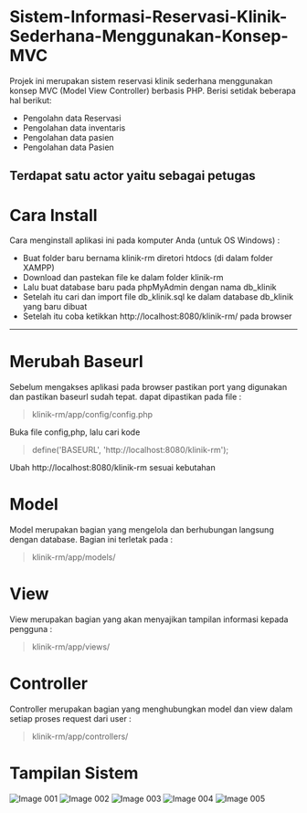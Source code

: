 # Sistem-Informasi-Reservasi-Klinik-Sederhana-Menggunakan-Konsep-MVC
Projek ini merupakan sistem reservasi klinik sederhana menggunakan konsep MVC (Model View Controller) berbasis PHP. Berisi setidak beberapa hal berikut:
- Pengolahn data Reservasi
- Pengolahan data inventaris
- Pengolahan data pasien
- Pengolahan data Pasien

Terdapat satu actor yaitu sebagai petugas
------------

# Cara Install
Cara menginstall aplikasi ini pada komputer Anda (untuk OS Windows) :
- Buat folder baru bernama klinik-rm diretori htdocs (di dalam folder XAMPP)
- Download dan pastekan file ke dalam folder klinik-rm
- Lalu buat database baru pada phpMyAdmin dengan nama db_klinik
- Setelah itu cari dan import file db_klinik.sql ke dalam database db_klinik yang baru dibuat
- Setelah itu coba ketikkan http://localhost:8080/klinik-rm/ pada browser
------------
# Merubah Baseurl
Sebelum mengakses aplikasi pada browser pastikan port yang digunakan dan pastikan baseurl sudah tepat. dapat dipastikan pada file :
> klinik-rm/app/config/config.php

Buka file config,php, lalu cari kode
> define('BASEURL', 'http://localhost:8080/klinik-rm');

Ubah http://localhost:8080/klinik-rm sesuai kebutahan


# Model
Model merupakan bagian yang mengelola dan berhubungan langsung dengan database. Bagian ini terletak pada :
> klinik-rm/app/models/
# View
View merupakan bagian yang akan menyajikan tampilan informasi kepada pengguna :
> klinik-rm/app/views/
# Controller
Controller merupakan bagian yang menghubungkan model dan view dalam setiap proses request dari user :
> klinik-rm/app/controllers/

# Tampilan Sistem
![Image 001](https://user-images.githubusercontent.com/90291471/133005986-eec967e8-bf69-42b5-bcf7-99ba6151d0ad.png)
![Image 002](https://user-images.githubusercontent.com/90291471/133005988-0cd369aa-efad-4668-80ca-bbc2b0bfb561.png)
![Image 003](https://user-images.githubusercontent.com/90291471/133005991-5c11fd07-36b8-459c-b7a1-c42eed7f624a.png)
![Image 004](https://user-images.githubusercontent.com/90291471/133005992-78b45c44-bf6c-40f0-ab40-3f73cdc4bd6e.png)
![Image 005](https://user-images.githubusercontent.com/90291471/133005997-bda7057a-5887-4d96-9ccc-3bb0cc44c603.png)
